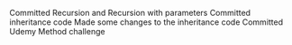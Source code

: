 Committed Recursion and Recursion with parameters
Committed inheritance code
Made some changes to the inheritance code
Committed Udemy Method challenge
